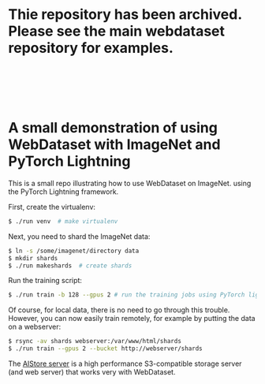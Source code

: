 # Thie repository has been archived. Please see the main webdataset repository for examples.

```






```


# A small demonstration of using WebDataset with ImageNet and PyTorch Lightning

This is a small repo illustrating how to use WebDataset on ImageNet.
using the PyTorch Lightning framework.

First, create the virtualenv:

```Bash
$ ./run venv  # make virtualenv
```

Next, you need to shard the ImageNet data:

```Bash
$ ln -s /some/imagenet/directory data
$ mkdir shards
$ ./run makeshards  # create shards
```

Run the training script:

```Bash
$ ./run train -b 128 --gpus 2 # run the training jobs using PyTorch lightning
```

Of course, for local data, there is no need to go through this trouble. However,
you can now easily train remotely, for example by putting the data on a webserver:

```Bash
$ rsync -av shards webserver:/var/www/html/shards
$ ./run train --gpus 2 --bucket http://webserver/shards
```

The [AIStore server](http://github.com/nvidia/aistore) is a high performance S3-compatible storage server (and web server) that works very with WebDataset.
